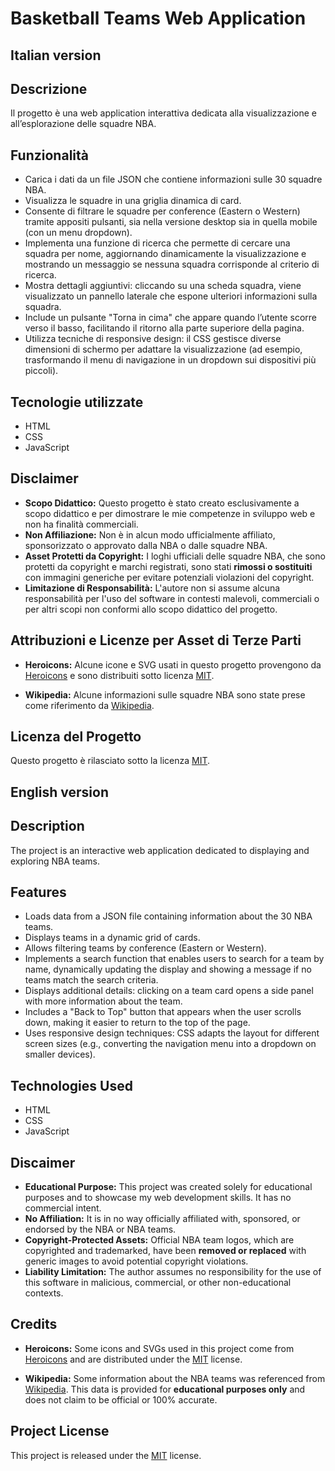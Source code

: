 # Basketball Teams Web Application


## Italian version
## Descrizione
Il progetto è una web application interattiva dedicata alla visualizzazione e all’esplorazione delle squadre NBA.

## Funzionalità
- Carica i dati da un file JSON che contiene informazioni sulle 30 squadre NBA.
- Visualizza le squadre in una griglia dinamica di card.
- Consente di filtrare le squadre per conference (Eastern o Western) tramite appositi pulsanti, sia nella versione desktop sia in quella mobile (con un menu dropdown).
- Implementa una funzione di ricerca che permette di cercare una squadra per nome, aggiornando dinamicamente la visualizzazione e mostrando un messaggio se nessuna squadra corrisponde al criterio di ricerca.
- Mostra dettagli aggiuntivi: cliccando su una scheda squadra, viene visualizzato un pannello laterale che espone ulteriori informazioni sulla squadra.
- Include un pulsante "Torna in cima" che appare quando l’utente scorre verso il basso, facilitando il ritorno alla parte superiore della pagina.
- Utilizza tecniche di responsive design: il CSS gestisce diverse dimensioni di schermo per adattare la visualizzazione (ad esempio, trasformando il menu di navigazione in un dropdown sui dispositivi più piccoli).

## Tecnologie utilizzate
- HTML
- CSS
- JavaScript

## Disclaimer
- **Scopo Didattico:** Questo progetto è stato creato esclusivamente a scopo didattico e per dimostrare le mie competenze in sviluppo web e non ha finalità commerciali.
- **Non Affiliazione:** Non è in alcun modo ufficialmente affiliato, sponsorizzato o approvato dalla NBA o dalle squadre NBA.
- **Asset Protetti da Copyright:** I loghi ufficiali delle squadre NBA, che sono protetti da copyright e marchi registrati, sono stati **rimossi o sostituiti** con immagini generiche per evitare potenziali violazioni del copyright.
- **Limitazione di Responsabilità:** L'autore non si assume alcuna responsabilità per l'uso del software in contesti malevoli, commerciali o per altri scopi non conformi allo scopo didattico del progetto.

## Attribuzioni e Licenze per Asset di Terze Parti
- **Heroicons:** Alcune icone e SVG usati in questo progetto provengono da [Heroicons](https://heroicons.com/) e sono distribuiti sotto licenza [MIT](https://opensource.org/licenses/MIT).

- **Wikipedia:** Alcune informazioni sulle squadre NBA sono state prese come riferimento da [Wikipedia](https://it.wikipedia.org/wiki/National_Basketball_Association#Squadre). 

## Licenza del Progetto
Questo progetto è rilasciato sotto la licenza [MIT](LICENSE).


## English version
## Description
The project is an interactive web application dedicated to displaying and exploring NBA teams.

## Features
- Loads data from a JSON file containing information about the 30 NBA teams.
- Displays teams in a dynamic grid of cards.
- Allows filtering teams by conference (Eastern or Western).
- Implements a search function that enables users to search for a team by name, dynamically updating the display and showing a message if no teams match the search criteria.
- Displays additional details: clicking on a team card opens a side panel with more information about the team.
- Includes a "Back to Top" button that appears when the user scrolls down, making it easier to return to the top of the page.
- Uses responsive design techniques: CSS adapts the layout for different screen sizes (e.g., converting the navigation menu into a dropdown on smaller devices).

## Technologies Used
- HTML
- CSS
- JavaScript

## Discaimer
- **Educational Purpose:** This project was created solely for educational purposes and to showcase my web development skills. It has no commercial intent.
- **No Affiliation:** It is in no way officially affiliated with, sponsored, or endorsed by the NBA or NBA teams.
- **Copyright-Protected Assets:** Official NBA team logos, which are copyrighted and trademarked, have been **removed or replaced** with generic images to avoid potential copyright violations.
- **Liability Limitation:** The author assumes no responsibility for the use of this software in malicious, commercial, or other non-educational contexts.

## Credits
- **Heroicons:** Some icons and SVGs used in this project come from [Heroicons](https://heroicons.com/) and are distributed under the [MIT](https://opensource.org/licenses/MIT) license.

- **Wikipedia:** Some information about the NBA teams was referenced from [Wikipedia](https://en.wikipedia.org/wiki/National_Basketball_Association#Teams). This data is provided for **educational purposes only** and does not claim to be official or 100% accurate.

## Project License
This project is released under the [MIT](https://opensource.org/licenses/MIT) license.